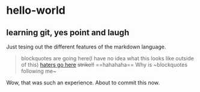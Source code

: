 # hello-world
learning git, yes point and laugh
---
Just tesing out the different features of the markdown language.
> blockquotes are going here(I have no idea what this looks like outside of this)
[haters go here](https://www.google.com/search?q=smackdown+town&rlz=1C1VDKB_enUS972US972&oq=smackdown+town&aqs=chrome..69i57j0i22i30l4j0i10i22i30j0i390i650l4.2341j0j7&sourceid=chrome&ie=UTF-8)
~~strike!!~~
==hahahaha==
Why is ~blockquotes following me~

Wow, that was such an experience. About to commit this now.
